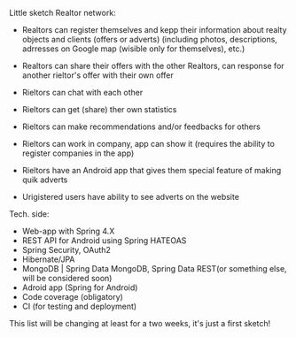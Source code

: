 Little sketch
Realtor network:
-	Realtors can register themselves and kepp their information about realty objects and clients (offers or adverts)
	(including photos, descriptions, adrresses on Google map (wisible only for themselves), etc.)
-	Realtors can share their offers with the other Realtors, can response for another rieltor's offer with their own offer
-	Rieltors can chat with each other
-	Rieltors can get (share) ther own statistics
-	Rieltors can make recommendations and/or feedbacks for others
-	Rieltors can work in company, app can show it (requires the ability to register companies in the app)
-	Rieltors have an Android app that gives them special feature of making quik adverts

-	Urigistered users have ability to see adverts on the website

Tech. side:
- Web-app with Spring 4.X
- REST API for Android using Spring HATEOAS
- Spring Security, OAuth2
- Hibernate/JPA
- MongoDB | Spring Data MongoDB, Spring Data REST(or something else, will be considered soon)
- Adroid app (Spring for Android)
- Code coverage (obligatory)
- CI (for testing and deployment)

This list will be changing at least for a two weeks, it's just a first sketch!

